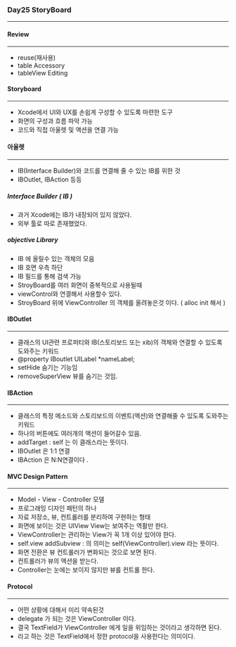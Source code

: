 ### Day25 StoryBoard
***

#### Review
***
- reuse(재사용)
- table Accessory
- tableView Editing

#### Storyboard
***
 - Xcode에서 UI와 UX를 손쉽게 구성할 수 있도록 마련한 도구
 - 화면의 구성과 흐름 파악 가능
 - 코드와 직접 아울렛 및 액션을 연결 가능

#### 아울렛
***
 - IB(Interface Builder)와 코드를 연결해 줄 수 있는 IB를 위한 것
 - IBOutlet, IBAction 등등

##### Interface Builder ( IB )
 - 과거 Xcode에는 IB가 내장되어 있지 않았다.
 - 외부 툴로 따로 존재했었다.

##### objective Library

 - IB 에 올릴수 있는 객체의 모음
 - IB 호면 우측 하단
 - IB 필드를 통해 검색 가능
 - StroyBoard를 여러 화면이 중복적으로 사용될때
 - viewControl와 연결해서 사용할수 있다.
 - StroyBoard 위에 ViewController 의 객체를 올려놓은것 이다.  ( alloc init 해서 )

#### IBOutlet
***
 - 클래스의 UI관련 프로퍼티와 IB(스토리보드 또는 xib)의 객체와 연결할 수 있도록 도와주는 키워드
 - @property IBoutlet UILabel *nameLabel;
 - setHide 숨기는 기능임
 - removeSuperView 뷰를 숨기는 것임.

#### IBAction
***
 - 클래스의 특정 메소드와 스토리보드의 이벤트(액션)와 연결해줄 수 있도록 도와주는 키워드
 - 하나의 버튼에도 여러개의 액션이 들어갈수 있음.
 - addTarget : self 는 이 클래스라는 뜻이다. 
 - IBOutlet 은 1:1 연결
 - IBAction 은 N:N연결이다 .

#### MVC Design Pattern
***
 - Model - View - Controller 모델
 - 프로그래밍 디자인 패턴의 하나
 - 자료 저장소, 뷰, 컨트롤러를 분리하여 구현하는 형태
 - 화면에 보이는 것은 UIView View는 보여주는 역활만 한다.
 - ViewController는 관리하는 View가 꼭 1개 이상 있어야 한다.
 - self.view addSubview : 의 의미는 self(ViewController).view 라는 뜻이다.
 - 화면 전환은 뷰 컨트롤러가 변화되는 것으로 보면 된다.
 - 컨트롤러가 뷰의 액션을 받는다.
 - Controller는 눈에는 보이지 않지만 뷰를 컨트롤 한다.

#### Protocol
***
 - 어떤 상황에 대해서 미리 약속된것
 - delegate 가 되는 것은 ViewController 이다.
 - 결국 TextField가 ViewController 에게 일을 위임하는 것이라고 생각하면 된다.
 - <TextFieldDelegate> 라고 하는 것은 TextField에서 정한 protocol을 사용한다는 의미이다.
